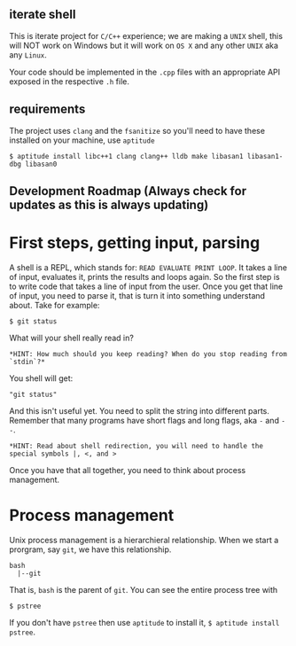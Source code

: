 iterate shell
-------------

This is iterate project for `C/C++` experience; we are making a `UNIX`
shell, this will NOT work on Windows but it will work on `OS X` and
any other `UNIX` aka any `Linux`.

Your code should be implemented in the `.cpp` files with an
appropriate API exposed in the respective `.h` file.

requirements
------------

The project uses `clang` and the `fsanitize` so you'll need to have
these installed on your machine, use `aptitude`

```shell
$ aptitude install libc++1 clang clang++ lldb make libasan1 libasan1-dbg libasan0
```

Development Roadmap (Always check for updates as this is always updating)
-------------------------------------------------------------------------

# First steps, getting input, parsing

A shell is a REPL, which stands for: `READ EVALUATE PRINT LOOP`. It
takes a line of input, evaluates it, prints the results and loops
again. So the first step is to write code that takes a line of input
from the user. Once you get that line of input, you need to parse
it, that is turn it into something understand about. Take for example:

```shell
$ git status
```

What will your shell really read in? 

```
*HINT: How much should you keep reading? When do you stop reading from `stdin`?*
```

You shell will get:

```
"git status"
```

And this isn't useful yet. You need to split the string into different
parts. Remember that many programs have short flags and long flags,
aka `-` and `--`.

```
*HINT: Read about shell redirection, you will need to handle the
special symbols |, <, and >
```

Once you have that all together, you need to think about process management.

# Process management

Unix process management is a hierarchieral relationship. When we start
a prorgram, say `git`, we have this relationship.

```
bash
  |--git
```

That is, `bash` is the parent of `git`. You can see the entire process
tree with

```
$ pstree
```

If you don't have `pstree` then use `aptitude` to install it,
`$ aptitude install pstree`.
